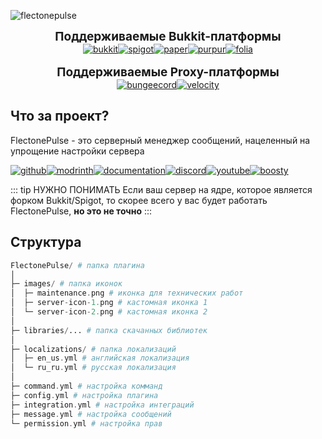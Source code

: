 ![flectonepulse](/flectonepulse.png)


<div class="center-row" style="font-size: 19px; font-weight: bold;">
    Поддерживаемые Bukkit-платформы
</div>
<div class="center-row">
    <a href="https://www.spigotmc.org/"><img src="/bukkit.svg" alt="bukkit" class="hover-brightness"></a>
    <a href="https://www.spigotmc.org/"><img src="/spigot.svg" alt="spigot" class="hover-brightness"></a>
    <a href="https://papermc.io/"><img src="/paper.svg" alt="paper" class="hover-brightness"></a>
    <a href="https://purpurmc.org/"><img src="/purpur.svg" alt="purpur" class="hover-brightness"></a>
    <a href="https://papermc.io/software/folia"><img src="/folia.svg" alt="folia" class="hover-brightness"></a>
</div>

<br>

<div class="center-row" style="font-size: 19px; font-weight: bold;">
    Поддерживаемые Proxy-платформы
</div>
<div class="center-row">
    <a href="https://www.spigotmc.org/wiki/bungeecord/"><img src="/bungeecord.svg" alt="bungeecord" class="hover-brightness"></a>
    <a href="https://papermc.io/software/velocity"><img src="/velocity.svg" alt="velocity" class="hover-brightness"></a>
</div>

## Что за проект?

FlectonePulse - это серверный менеджер сообщений, нацеленный на упрощение настройки сервера

<div class="center-row" style="justify-content: left;">
    <a href="https://github.com/flectone/FlectonePulse"><img src="/github.svg" alt="github" class="hover-brightness"></a>
    <a href="https://modrinth.com/plugin/flectonepulse"><img src="/modrinth.svg" alt="modrinth" class="hover-brightness"></a>
    <a href="https://flectone.net/pulse/docs/en/"><img src="/documentation.svg" alt="documentation" class="hover-brightness"></a>
    <a href="https://discord.flectone.net/"><img src="/discord.svg" alt="discord" class="hover-brightness"></a>
    <a href="https://www.youtube.com/@thefaser"><img src="/youtube.svg" alt="youtube" class="hover-brightness"></a>
    <a href="https://boosty.to/thefaser"><img src="/boosty.svg" alt="boosty" class="hover-brightness"></a>
</div>

::: tip НУЖНО ПОНИМАТЬ
Если ваш сервер на ядре, которое является форком Bukkit/Spigot, то скорее всего у вас будет работать FlectonePulse, **но это не точно**
:::



## Структура
```php
FlectonePulse/ # папка плагина
│
├─ images/ # папка иконок
│  ├─ maintenance.png # иконка для технических работ
│  ├─ server-icon-1.png # кастомная иконка 1
│  └─ server-icon-2.png # кастомная иконка 2
│
├─ libraries/... # папка скачанных библиотек
│
├─ localizations/ # папка локализаций
│  ├─ en_us.yml # английская локализация
│  └─ ru_ru.yml # русская локализация
│
├─ command.yml # настройка комманд
├─ config.yml # настройка плагина
├─ integration.yml # настройка интеграций
├─ message.yml # настройка сообщений
└─ permission.yml # настройка прав
```

<style>
.center-row {
    display: flex;
    justify-content: center;
    flex-wrap: wrap;
}

.hover-brightness:hover {
    filter: brightness(1.2);
    transition: 0.3s;
}
</style>